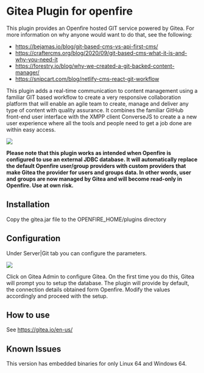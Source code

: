# Gitea Plugin for openfire

This plugin provides an Openfire hosted GIT service powered by Gitea. 
For more information on why anyone would want to do that, see the following:

- https://bejamas.io/blog/git-based-cms-vs-api-first-cms/
- https://craftercms.org/blog/2020/09/git-based-cms-what-it-is-and-why-you-need-it
- https://forestry.io/blog/why-we-created-a-git-backed-content-manager/
- https://snipcart.com/blog/netlify-cms-react-git-workflow

This plugin adds a real-time communication to content management using a familiar GIT based workflow to create a very responsive collaboration platform that will enable an agile team to create, manage and deliver any type of content with quality assurance. It combines the familiar GitHub front-end user interface with the XMPP client ConverseJS to create a a new user experience where all the tools and people need to get a job done are within easy access.

<img src=https://user-images.githubusercontent.com/110731/98564534-62a69f80-22a4-11eb-8b20-9cb81095609e.png />

**Please note that this plugin works as intended when Openfire is configured to use an external JDBC database. It will automatically replace the default Openfire user/group providers with custom providers that make Gitea the provider for users and groups data. In other words, user and groups are now managed by Gitea and will become read-only in Openfire. Use at own risk.**

## Installation

Copy the gitea.jar file to the OPENFIRE_HOME/plugins directory

## Configuration

Under Server|Git tab you can configure the parameters. 

<img src=https://user-images.githubusercontent.com/110731/98564036-ca101f80-22a3-11eb-9f79-6d6705136cd8.png />

Click on Gitea Admin to configure Gitea. On the first time you do this, Gitea will prompt you to setup the database. The plugin will provide by default, the connection details obtained form Openfire. Modify the values accordingly and proceed with the setup.

## How to use

See https://gitea.io/en-us/

## Known Issues

This version has embedded binaries for only Linux 64 and Windows 64.

